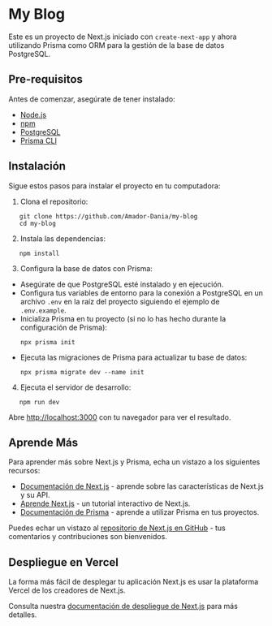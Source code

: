 # My Blog

Este es un proyecto de Next.js iniciado con `create-next-app` y ahora utilizando Prisma como ORM para la gestión de la base de datos PostgreSQL.

## Pre-requisitos

Antes de comenzar, asegúrate de tener instalado:

- [Node.js](https://nodejs.org/)
- [npm](https://www.npmjs.com/)
- [PostgreSQL](https://www.postgresql.org/)
- [Prisma CLI](https://www.prisma.io/docs/reference/tools-and-interfaces/prisma-cli)

## Instalación

Sigue estos pasos para instalar el proyecto en tu computadora:

1. Clona el repositorio:

```
   git clone https://github.com/Amador-Dania/my-blog
   cd my-blog
```

2. Instala las dependencias:

```
   npm install
```

3. Configura la base de datos con Prisma:

- Asegúrate de que PostgreSQL esté instalado y en ejecución.
- Configura tus variables de entorno para la conexión a PostgreSQL en un archivo `.env` en la raíz del proyecto siguiendo el ejemplo de `.env.example`.
- Inicializa Prisma en tu proyecto (si no lo has hecho durante la configuración de Prisma):
  ```
  npx prisma init
  ```
- Ejecuta las migraciones de Prisma para actualizar tu base de datos:
  ```
  npx prisma migrate dev --name init
  ```

4. Ejecuta el servidor de desarrollo:

```
   npm run dev
```

Abre [http://localhost:3000](http://localhost:3000) con tu navegador para ver el resultado.

## Aprende Más

Para aprender más sobre Next.js y Prisma, echa un vistazo a los siguientes recursos:

- [Documentación de Next.js](https://nextjs.org/docs) - aprende sobre las características de Next.js y su API.
- [Aprende Next.js](https://nextjs.org/learn) - un tutorial interactivo de Next.js.
- [Documentación de Prisma](https://www.prisma.io/docs/) - aprende a utilizar Prisma en tus proyectos.

Puedes echar un vistazo al [repositorio de Next.js en GitHub](https://github.com/vercel/next.js/) - tus comentarios y contribuciones son bienvenidos.

## Despliegue en Vercel

La forma más fácil de desplegar tu aplicación Next.js es usar la plataforma Vercel de los creadores de Next.js.

Consulta nuestra [documentación de despliegue de Next.js](https://nextjs.org/docs/deployment) para más detalles.
